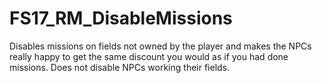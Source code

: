 # FS17_RM_DisableMissions

Disables missions on fields not owned by the player and makes the NPCs really happy to get the same discount you would as if you had done missions. Does not disable NPCs working their fields. 
